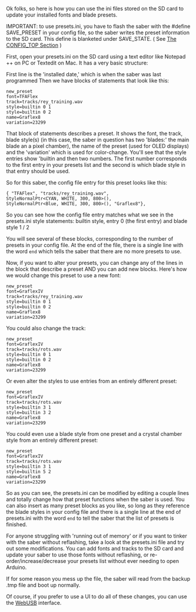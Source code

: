Ok folks, so here is how you can use the ini files stored on the SD card to update your installed fonts and blade presets.

IMPORTANT: to use presets.ini, you have to flash the saber with the #define SAVE_PRESET in your config file, so the saber writes the preset information to the SD card. This define is blanketed under SAVE_STATE. ( See [The CONFIG_TOP Section](../config/the-config_top-section.md) )

First, open your presets.ini on the SD card using a text editor like Notepad ++ on PC or Textedit on Mac. It has a very basic structure:

First line is the 'installed date,' which is when the saber was last programmed
Then we have blocks of statements that look like this:

    new_preset
    font=TFAFlex
    track=tracks/rey_training.wav
    style=builtin 0 1
    style=builtin 0 2
    name=Graflex8
    variation=23299

That block of statements describes a preset. It shows the font, the track, blade style(s) (in this case, the saber in question has two 'blades:' the main blade an a pixel chamber), the name of the preset (used for OLED displays) and the 'variation' which is used for color-change. You'll see that the style entries show 'builtin and then two numbers. The first number corresponds to the first entry in your presets list and the second is which blade style in that entry should be used.

So for this saber, the config file entry for this preset looks like this:

    { "TFAFlex", "tracks/rey_training.wav",
    StyleNormalPtr<CYAN, WHITE, 300, 800>(),
    StyleNormalPtr<Blue, WHITE, 300, 800>(), "Graflex8"},

So you can see how the config file entry matches what we see in the presets.ini style statements: builtin style, entry 0 (the first entry) and blade style 1 / 2

You will see several of these blocks, corresponding to the number of presets in your config file. At the end of the file, there is a single line with the word `end` which tells the saber that there are no more presets to use.

Now, if you want to alter your presets, you can change any of the lines in the block that describe a preset AND you can add new blocks. Here's how we would change this preset to use a new font:

    new_preset
    font=GraflexIV
    track=tracks/rey_training.wav
    style=builtin 0 1
    style=builtin 0 2
    name=Graflex8
    variation=23299

You could also change the track:

    new_preset
    font=GraflexIV
    track=tracks/rots.wav
    style=builtin 0 1
    style=builtin 0 2
    name=Graflex8
    variation=23299

Or even alter the styles to use entries from an entirely different preset:

    new_preset
    font=GraflexIV
    track=tracks/rots.wav
    style=builtin 3 1
    style=builtin 3 2
    name=Graflex8
    variation=23299

You could even use a blade style from one preset and a crystal chamber style from an entirely different preset:

    new_preset
    font=GraflexIV
    track=tracks/rots.wav
    style=builtin 3 1
    style=builtin 5 2
    name=Graflex8
    variation=23299

So as you can see, the presets.ini can be modified by editing a couple lines and totally change how that preset functions when the saber is used. You can also insert as many preset blocks as you like, so long as they reference the blade styles in your config file and there is a single line at the end of presets.ini with the word `end` to tell the saber that the list of presets is finished.

For anyone struggling with 'running out of memory' or if you want to tinker with the saber without reflashing, take a look at the presets.ini file and try out some modifications. You can add fonts and tracks to the SD card and update your saber to use those fonts without reflashing, or re-order/increase/decrease your presets list without ever needing to open Arduino.

If for some reason you mess up the file, the saber will read from the backup .tmp file and boot up normally.

Of course, if you prefer to use a UI to do all of these changes, you can use the [WebUSB](../webusb.md) interface.
